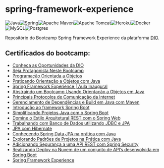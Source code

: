 # spring-framework-experience

![Java](https://img.shields.io/badge/java-%23ED8B00.svg?style=for-the-badge&logo=java&logoColor=white)![Spring](https://img.shields.io/badge/spring-%236DB33F.svg?style=for-the-badge&logo=spring&logoColor=white)![Apache Maven](https://img.shields.io/badge/Apache%20Maven-C71A36?style=for-the-badge&logo=Apache%20Maven&logoColor=white)![Apache Tomcat](https://img.shields.io/badge/apache%20tomcat-%23F8DC75.svg?style=for-the-badge&logo=apache-tomcat&logoColor=black)![Heroku](https://img.shields.io/badge/heroku-%23430098.svg?style=for-the-badge&logo=heroku&logoColor=white)![Docker](https://img.shields.io/badge/docker-%230db7ed.svg?style=for-the-badge&logo=docker&logoColor=white)![MySQL](https://img.shields.io/badge/mysql-%2300f.svg?style=for-the-badge&logo=mysql&logoColor=white)![Postgres](https://img.shields.io/badge/postgres-%23316192.svg?style=for-the-badge&logo=postgresql&logoColor=white)

Repositório do Bootcamp Spring Framework Experience da plataforma [DIO](https://web.dio.me/home).

## Certificados do bootcamp:
* [Conheça as Oportunidades da DIO](https://www.dio.me/certificate/5418589E/share)
* [Seja Protagonista Neste Bootcamp](https://www.dio.me/certificate/876FC2E5/share)
* [Programação Orientada a Objetos](https://www.dio.me/certificate/42B73548/share)
* [Praticando Orientação a Objetos com Java](https://www.dio.me/certificate/B49B05A7/share)
* [Spring Framework Experience | Aula Inaugural](https://www.dio.me/certificate/A53939DC/share)
* [Abstraindo um Bootcamp Usando Orientação a Objetos em Java](https://www.dio.me/certificate/187A613A/share)
* [Principais Protocolos de Comunicação da Internet](https://www.dio.me/certificate/BC0F0AEE/share)
* [Gerenciamento de Dependências e Build em Java com Maven](https://www.dio.me/certificate/E14E7055/share)
* [Introdução ao framework Spring Boot](https://www.dio.me/certificate/B3F42739/share)
* [Simplificando Projetos Java com o Spring Boot](https://www.dio.me/certificate/D7FCAE2E/share)
* [Domine o Estilo Arquitetural REST com o Spring Web](https://www.dio.me/certificate/C3CA764B/share)
* [Trabalhando com Banco de Dados utilizando JDBC e JPA](https://www.dio.me/certificate/B4A95F26/share)
* [JPA com Hibernate](https://www.dio.me/certificate/32DBDB21/share)
* [Conhecendo Spring Data JPA na prática com Java](https://www.dio.me/certificate/E5F9BC61/share)
* [Explorando Padrões de Projetos na Prática com Java](https://www.dio.me/certificate/F010AC89/share)
* [Adicionando Segurança a uma API REST com Spring Security](https://www.dio.me/certificate/DE95B533/share)
* [Realizando Deploy na Nuvem de um conjunto de API’s desenvolvida em Spring Boot](https://www.dio.me/certificate/D88AE594/share)
* [Spring Framework Experience](https://www.dio.me/certificate/BB54DA7C/share)

